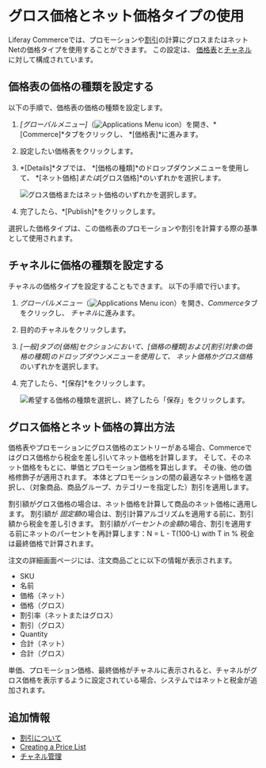 # グロス価格とネット価格タイプの使用

Liferay Commerceでは、プロモーションや[割引](../../promoting-products/introduction-to-discounts.md)の計算にグロスまたはネットNetの価格タイプを使用することができます。 この設定は、 [価格表](../managing-price/creating-a-price-list.md)と[チャネル](../../starting-a-store/channels/introduction-to-channels.md)に対して構成されています。

## 価格表の価格の種類を設定する

以下の手順で、価格表の価格の種類を設定します。

1.  *[グローバルメニュー]*（![Applications Menu icon](../../images/icon-applications-menu.png)）を開き、*[Commerce]*タブをクリックし、 *[価格表]*に進みます。

2.  設定したい価格表をクリックします。

3.  *[Details]*タブでは、 *[価格の種類]*のドロップダウンメニューを使用して、 *[ネット価格]*または*[グロス価格]*のいずれかを選択します。

    ![グロス価格またはネット価格のいずれかを選択します。](./using-gross-and-net-price-types/images/01.png)

4.  完了したら、*[Publish]*をクリックします。

選択した価格タイプは、この価格表のプロモーションや割引を計算する際の基準として使用されます。

## チャネルに価格の種類を設定する

チャネルの価格タイプを設定することもできます。 以下の手順で行います。

1.  *グローバルメニュー*（![Applications Menu icon](../../images/icon-applications-menu.png)）を開き、*Commerce*タブをクリックし、 *チャネル*に進みます。

2.  目的のチャネルをクリックします。

3.  *[一般]*タブの*[価格]*セクションにおいて、*[価格の種類]*および*[割引対象の価格の種類]*のドロップダウンメニューを使用して、 *ネット価格*か*グロス価格*のいずれかを選択します。

4.  完了したら、*[保存]*をクリックします。

    ![希望する価格の種類を選択し、終了したら「保存」をクリックします。](./using-gross-and-net-price-types/images/03.png)

## グロス価格とネット価格の算出方法

価格表やプロモーションにグロス価格のエントリーがある場合、Commerceではグロス価格から税金を差し引いてネット価格を計算します。 そして、そのネット価格をもとに、単価とプロモーション価格を算出します。 その後、他の価格修飾子が適用されます。 本体とプロモーションの間の最適なネット価格を選択し、（対象商品、商品グループ、カテゴリーを指定した）割引を適用します。

割引額がグロス価格の場合は、ネット価格を計算して商品のネット価格に適用します。 割引額が *固定額*の場合は、割引計算アルゴリズムを適用する前に、割引額から税金を差し引きます。 割引額が*パーセントの金額*の場合、割引を適用する前にネットのパーセントを再計算します：N = L - T(100-L) with T in % 税金は最終価格で計算されます。

注文の詳細画面ページには、注文商品ごとに以下の情報が表示されます。

  - SKU
  - 名前
  - 価格（ネット）
  - 価格（グロス）
  - 割引率（ネットまたはグロス）
  - 割引（グロス）
  - Quantity
  - 合計（ネット）
  - 合計（グロス）

単価、プロモーション価格、最終価格がチャネルに表示されると、チャネルがグロス価格を表示するように設定されている場合、システムではネットと税金が追加されます。

## 追加情報

  - [割引について](../../promoting-products/introduction-to-discounts.md)
  - [Creating a Price List](./creating-a-price-list.md)
  - [チャネル管理](../../starting-a-store/channels/managing-channels.md)
